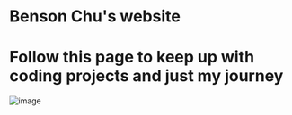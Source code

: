 # Benson Chu's website
# Follow this page to keep up with coding projects and just my journey
![image](https://user-images.githubusercontent.com/98373526/217125043-1331ed7c-967a-412c-a836-76ddd55f00f8.png)
